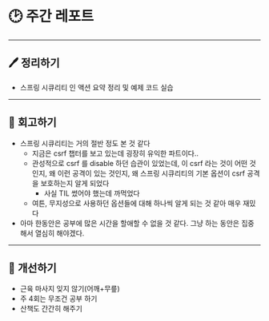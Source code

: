 # 🕑 주간 레포트

---

## 🖊 정리하기

- 스프링 시큐리티 인 액션 요약 정리 및 예제 코드 실습

---

## 💭 회고하기

- 스프링 시큐리티는 거의 절반 정도 본 것 같다
  - 지금은 csrf 챕터를 보고 있는데 굉장히 유익한 파트이다..
  - 관성적으로 csrf 를 disable 하던 습관이 있었는데, 이 csrf 라는 것이 어떤 것인지, 왜 이런 공격이 있는 것인지, 왜 스프링 시큐리티의 기본 옵션이 csrf 공격을 보호하는지 알게 되었다
    - 사실 TIL 썼어야 했는데 까먹었다
  - 여튼, 무지성으로 사용하던 옵션들에 대해 하나씩 알게 되는 것 같아 매우 재밌다
- 아마 한동안은 공부에 많은 시간을 할애할 수 없을 것 같다. 그냥 하는 동안은 집중 해서 열심히 해야겠다.

---

## 🥊 개선하기

- 근육 마사지 잊지 않기(어깨+무릎)
- 주 4회는 무조건 공부 하기
- 산책도 간간히 해주기
